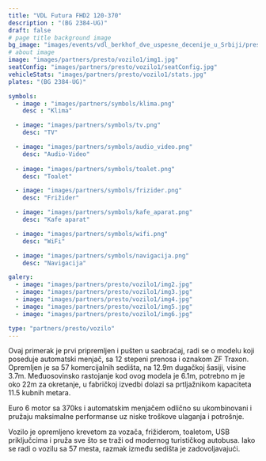 ```yaml
---
title: "VDL Futura FHD2 120-370‌‌"
description : "(BG 2384-UG)"
draft: false
# page title background image
bg_image: "images/events/vdl_berkhof_dve_uspesne_decenije_u_Srbiji/presto/presto-background.jpg"
# about image
image: "images/partners/presto/vozilo1/img1.jpg"
seatConfig: "images/partners/presto/vozilo1/seatConfig.jpg"
vehicleStats: "images/partners/presto/vozilo1/stats.jpg"
plates: "(BG 2384-UG)"

symbols:
  - image : "images/partners/symbols/klima.png"
    desc : "Klima"

  - image: "images/partners/symbols/tv.png"
    desc: "TV"

  - image: "images/partners/symbols/audio_video.png"
    desc: "Audio-Video"
  
  - image: "images/partners/symbols/toalet.png"
    desc: "Toalet"

  - image: "images/partners/symbols/frizider.png"
    desc: "Frižider"

  - image: "images/partners/symbols/kafe_aparat.png"
    desc: "Kafe aparat"

  - image: "images/partners/symbols/wifi.png"
    desc: "WiFi"

  - image: "images/partners/symbols/navigacija.png"
    desc: "Navigacija"

galery:
  - image: "images/partners/presto/vozilo1/img2.jpg"
  - image: "images/partners/presto/vozilo1/img3.jpg"
  - image: "images/partners/presto/vozilo1/img4.jpg"
  - image: "images/partners/presto/vozilo1/img5.jpg"
  - image: "images/partners/presto/vozilo1/img6.jpg"

type: "partners/presto/vozilo"
---
```


Ovaj primerak je prvi pripremljen i pušten u saobraćaj, radi se o modelu koji poseduje automatski menjač, sa 12 stepeni prenosa i oznakom ZF Traxon. Opremljen je sa 57 komercijalnih sedišta, na 12.9m dugačkoj šasiji, visine 3.7m. Međuosovinsko rastojanje kod ovog modela je 6.1m, potrebno m je oko 22m za okretanje, u fabričkoj izvedbi dolazi sa prtljažnikom kapaciteta 11.5 kubnih metara.

Euro 6 motor sa 370ks i automatskim menjačem odlično su ukombinovani i pružaju maksimalne performanse uz niske troškove ulaganja i potrošnje.

Vozilo je opremljeno krevetom za vozača, frižiderom, toaletom, USB priključcima i pruža sve što se traži od modernog turističkog autobusa. Iako se radi o vozilu sa 57 mesta, razmak između sedišta je zadovoljavajući.